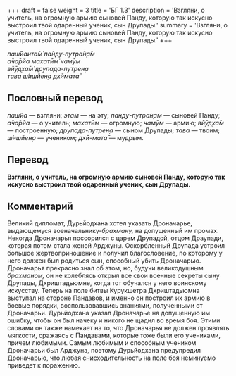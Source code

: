 +++
draft = false
weight = 3
title = 'БГ 1.3'
description = 'Взгляни, о учитель, на огромную армию сыновей Панду, которую так искусно выстроил твой одаренный ученик, сын Друпады.'
summary = 'Взгляни, о учитель, на огромную армию сыновей Панду, которую так искусно выстроил твой одаренный ученик, сын Друпады.'
+++

_паш́йаита̄м̇ па̄н̣д̣у-путра̄н̣а̄м  
а̄ча̄рйа махатӣм̇ чамӯм  
вйӯд̣ха̄м̇ друпада-путрен̣а  
тава ш́ишйен̣а дхӣмата̄_

## Пословный перевод

_паш́йа_ — взгляни; _эта̄м_ — на эту; _па̄н̣д̣у_\-_путра̄н̣а̄м_ — сыновей Панду; _а̄ча̄рйа_ — о учитель; _махатӣм_ — огромную; _чамӯм_ — армию; _вйӯд̣ха̄м_ — построенную; _друпада_\-_путрен̣а_ — сыном Друпады; _тава_ — твоим; _ш́ишйен̣а_ — учеником; _дхӣ_\-_мата̄_ — мудрым.

## Перевод

**Взгляни, о учитель, на огромную армию сыновей Панду, которую так искусно выстроил твой одаренный ученик, сын Друпады.**

## Комментарий

Великий дипломат, Дурьйодхана хотел указать Дроначарье, выдающемуся военачальнику-_брахману,_ на допущенный им промах. Некогда Дроначарья поссорился с царем Друпадой, отцом Драупади, которая потом стала женой Арджуны. Оскорбленный Друпада устроил большое жертвоприношение и получил благословение, по которому у него должен был родиться сын, способный убить Дроначарью. Дроначарья прекрасно знал об этом, но, будучи великодушным _брахманом,_ он не колеблясь открыл все свои военные секреты сыну Друпады, Дхриштадьюмне, когда тот обучался у него воинскому искусству. Теперь на поле битвы Курукшетра Дхриштадьюмна выступал на стороне Пандавов, и именно он построил их армию в боевые порядки, воспользовавшись знаниями, полученными от Дроначарьи. Дурьйодхана указал Дроначарье на допущенную им ошибку, чтобы он был начеку и никого не щадил во время боя. Этими словами он также намекает на то, что Дроначарья не должен проявлять мягкости, сражаясь с Пандавами, которые тоже были его учениками, причем любимыми. Самым любимым и способным учеником Дроначарьи был Арджуна, поэтому Дурьйодхана предупредил Дроначарью, что любая снисходительность на поле боя неминуемо приведет к поражению.
